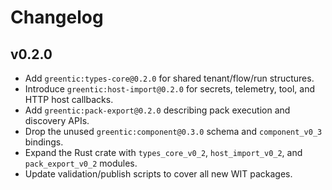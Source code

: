# Changelog

## v0.2.0
- Add `greentic:types-core@0.2.0` for shared tenant/flow/run structures.
- Introduce `greentic:host-import@0.2.0` for secrets, telemetry, tool, and HTTP host callbacks.
- Add `greentic:pack-export@0.2.0` describing pack execution and discovery APIs.
- Drop the unused `greentic:component@0.3.0` schema and `component_v0_3` bindings.
- Expand the Rust crate with `types_core_v0_2`, `host_import_v0_2`, and `pack_export_v0_2` modules.
- Update validation/publish scripts to cover all new WIT packages.
